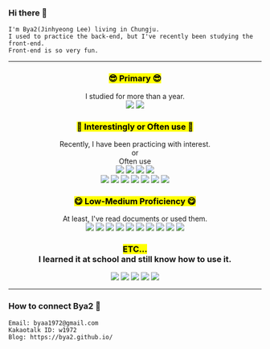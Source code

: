 ### Hi there 👋

```
I'm Bya2(Jinhyeong Lee) living in Chungju.
I used to practice the back-end, but I've recently been studying the front-end.
Front-end is so very fun.
```

<hr>

<h3 align="center">
  <mark>😎 Primary 😎</mark><br>
</h3>
<p align="center">
  I studied for more than a year.<br>
  <img src="https://img.shields.io/badge/JavaScript-F7DF1D?style=flat-square&logo=JavaScript&logoColor=white">
  <img src="https://img.shields.io/badge/Node.js-339933?style=flat-square&logo=Node.js&logoColor=white">
</p>

<h3 align="center">
  <mark>🙂 Interestingly or Often use 🙂</mark><br>
</h3>
<p align="center">
  Recently, I have been practicing with interest.<br>
  or<br>
  Often use<br>
  <img src="https://img.shields.io/badge/HTML5-E34F26?style=flat-square&logo=HTML5&logoColor=white">
  <img src="https://img.shields.io/badge/CSS3-1572B6?style=flat-square&logo=CSS3&logoColor=white">
  <img src="https://img.shields.io/badge/React-61DAFB?style=flat-square&logo=React&logoColor=white">
  <img src="https://img.shields.io/badge/Go-00ADD8?style=flat-square&logo=Go&logoColor=white">
  <br>
  <img src="https://img.shields.io/badge/Git-FFCA28?style=flat-square&logo=Firebase&logoColor=white">
  <img src="https://img.shields.io/badge/Express-000000?style=flat-square&logo=Express&logoColor=white">
  <img src="https://img.shields.io/badge/Socket.io-010101?style=flat-square&logo=Socket.io&logoColor=white">
  <img src="https://img.shields.io/badge/Oracle-F80000?style=flat-square&logo=Oracle&logoColor=white">
  <img src="https://img.shields.io/badge/MySQL-4479A1?style=flat-square&logo=MySQL&logoColor=white">
  <img src="https://img.shields.io/badge/Mongo-47A248?style=flat-square&logo=MongoDB&logoColor=white">
  <img src="https://img.shields.io/badge/Redis-DC382D?style=flat-square&logo=Redis&logoColor=white">
</p>

<h3 align="center">
  <mark>😋 Low-Medium Proficiency 😋</mark><br>
</h3>
<p align="center">
  At least, I've read documents or used them.<br>
  <img src="https://img.shields.io/badge/jQuery-0769AD?style=flat-square&logo=jQuery&logoColor=white">
  <img src="https://img.shields.io/badge/Postgres-4169E1?style=flat-square&logo=PostgreSQL&logoColor=white">
  <img src="https://img.shields.io/badge/Docker-2496ED?style=flat-square&logo=Docker&logoColor=white">
  <img src="https://img.shields.io/badge/Docker_Swarm-2496ED?style=flat-square&logo=Docker&logoColor=white">
  <img src="https://img.shields.io/badge/AWS_EC2-232F3E?style=flat-square&logo=AmazonAWS&logoColor=white">
  <img src="https://img.shields.io/badge/TypeScript-3178C6?style=flat-square&logo=TypeScript&logoColor=white">
  <img src="https://img.shields.io/badge/Redux-764ABC?style=flat-square&logo=Redux&logoColor=white">
  <img src="https://img.shields.io/badge/Jest-C21325?style=flat-square&logo=Jest&logoColor=white">
  <img src="https://img.shields.io/badge/Slack-4A154B?style=flat-square&logo=Slack&logoColor=white">
  <img src="https://img.shields.io/badge/Google_CloudPlatform-4285F4?style=flat-square&logo=GoogleCloud&logoColor=white">
</p>

<h3 align="center">
  <mark>ETC...</mark><br>
  I learned it at school and still know how to use it.
</h3>
<p align="center">
  <img src="https://img.shields.io/badge/Python-3776AB?style=flat-square&logo=Python&logoColor=white">
  <img src="https://img.shields.io/badge/Jupyter-F37626?style=flat-square&logo=Jupyter&logoColor=white">
  <img src="https://img.shields.io/badge/Tensorflow-FF6F00?style=flat-square&logo=Tensorflow&logoColor=white">
  <img src="https://img.shields.io/badge/C++-00599C?style=flat-square&logo=C%2B%2B&logoColor=white">
  <img src="https://img.shields.io/badge/Spring-6DB33F?style=flat-square&logo=Spring&logoColor=white">
</p>

<hr>

### How to connect Bya2 👀

```
Email: byaa1972@gmail.com
Kakaotalk ID: w1972
Blog: https://bya2.github.io/
```
